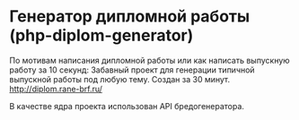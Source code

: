 # Генератор дипломной работы (php-diplom-generator)
По мотивам написания дипломной работы или как написать выпускную работу за 10 секунд: Забавный проект для генерации типичной выпускной работы под любую тему. Создан за 30 минут. http://diplom.rane-brf.ru/

В качестве ядра проекта использован API бредогенератора.
